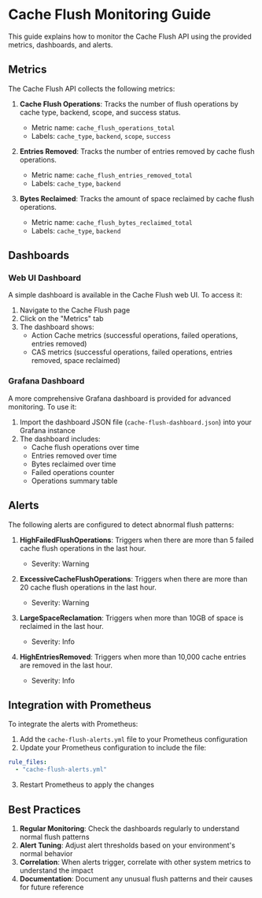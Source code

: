 # Cache Flush Monitoring Guide

This guide explains how to monitor the Cache Flush API using the provided metrics, dashboards, and alerts.

## Metrics

The Cache Flush API collects the following metrics:

1. **Cache Flush Operations**: Tracks the number of flush operations by cache type, backend, scope, and success status.
   - Metric name: `cache_flush_operations_total`
   - Labels: `cache_type`, `backend`, `scope`, `success`

2. **Entries Removed**: Tracks the number of entries removed by cache flush operations.
   - Metric name: `cache_flush_entries_removed_total`
   - Labels: `cache_type`, `backend`

3. **Bytes Reclaimed**: Tracks the amount of space reclaimed by cache flush operations.
   - Metric name: `cache_flush_bytes_reclaimed_total`
   - Labels: `cache_type`, `backend`

## Dashboards

### Web UI Dashboard

A simple dashboard is available in the Cache Flush web UI. To access it:

1. Navigate to the Cache Flush page
2. Click on the "Metrics" tab
3. The dashboard shows:
   - Action Cache metrics (successful operations, failed operations, entries removed)
   - CAS metrics (successful operations, failed operations, entries removed, space reclaimed)

### Grafana Dashboard

A more comprehensive Grafana dashboard is provided for advanced monitoring. To use it:

1. Import the dashboard JSON file (`cache-flush-dashboard.json`) into your Grafana instance
2. The dashboard includes:
   - Cache flush operations over time
   - Entries removed over time
   - Bytes reclaimed over time
   - Failed operations counter
   - Operations summary table

## Alerts

The following alerts are configured to detect abnormal flush patterns:

1. **HighFailedFlushOperations**: Triggers when there are more than 5 failed cache flush operations in the last hour.
   - Severity: Warning

2. **ExcessiveCacheFlushOperations**: Triggers when there are more than 20 cache flush operations in the last hour.
   - Severity: Warning

3. **LargeSpaceReclamation**: Triggers when more than 10GB of space is reclaimed in the last hour.
   - Severity: Info

4. **HighEntriesRemoved**: Triggers when more than 10,000 cache entries are removed in the last hour.
   - Severity: Info

## Integration with Prometheus

To integrate the alerts with Prometheus:

1. Add the `cache-flush-alerts.yml` file to your Prometheus configuration
2. Update your Prometheus configuration to include the file:

```yaml
rule_files:
  - "cache-flush-alerts.yml"
```

3. Restart Prometheus to apply the changes

## Best Practices

1. **Regular Monitoring**: Check the dashboards regularly to understand normal flush patterns
2. **Alert Tuning**: Adjust alert thresholds based on your environment's normal behavior
3. **Correlation**: When alerts trigger, correlate with other system metrics to understand the impact
4. **Documentation**: Document any unusual flush patterns and their causes for future reference